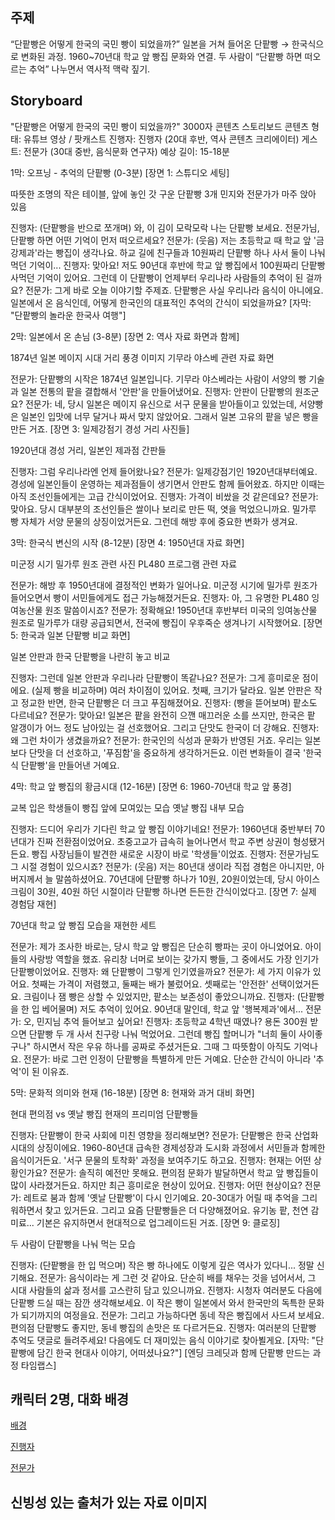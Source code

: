 
## 주제
“단팥빵은 어떻게 한국의 국민 빵이 되었을까?”
일본을 거쳐 들어온 단팥빵 → 한국식으로 변화된 과정.
1960~70년대 학교 앞 빵집 문화와 연결.
두 사람이 “단팥빵 하면 떠오르는 추억” 나누면서 역사적 맥락 짚기.

## Storyboard
"단팥빵은 어떻게 한국의 국민 빵이 되었을까?"
3000자 콘텐츠 스토리보드
콘텐츠 형태: 유튜브 영상 / 팟캐스트
진행자: 진행자 (20대 후반, 역사 콘텐츠 크리에이터)
게스트: 전문가 (30대 중반, 음식문화 연구자)
예상 길이: 15-18분

1막: 오프닝 - 추억의 단팥빵 (0-3분)
[장면 1: 스튜디오 세팅]

따뜻한 조명의 작은 테이블, 앞에 놓인 갓 구운 단팥빵 3개
민지와 전문가가 마주 앉아 있음

진행자: (단팥빵을 반으로 쪼개며) 와, 이 김이 모락모락 나는 단팥빵 보세요. 전문가님, 단팥빵 하면 어떤 기억이 먼저 떠오르세요?
전문가: (웃음) 저는 초등학교 때 학교 앞 '금강제과'라는 빵집이 생각나요. 하교 길에 친구들과 10원짜리 단팥빵 하나 사서 둘이 나눠 먹던 기억이...
진행자: 맞아요! 저도 90년대 후반에 학교 앞 빵집에서 100원짜리 단팥빵 사먹던 기억이 있어요. 그런데 이 단팥빵이 언제부터 우리나라 사람들의 추억이 된 걸까요?
전문가: 그게 바로 오늘 이야기할 주제죠. 단팥빵은 사실 우리나라 음식이 아니에요. 일본에서 온 음식인데, 어떻게 한국인의 대표적인 추억의 간식이 되었을까요?
[자막: "단팥빵의 놀라운 한국사 여행"]

2막: 일본에서 온 손님 (3-8분)
[장면 2: 역사 자료 화면과 함께]

1874년 일본 메이지 시대 거리 풍경 이미지
기무라 야스베 관련 자료 화면

전문가: 단팥빵의 시작은 1874년 일본입니다. 기무라 야스베라는 사람이 서양의 빵 기술과 일본 전통의 팥을 결합해서 '안판'을 만들어냈어요.
진행자: 안판이 단팥빵의 원조군요?
전문가: 네, 당시 일본은 메이지 유신으로 서구 문물을 받아들이고 있었는데, 서양빵은 일본인 입맛에 너무 달거나 짜서 맞지 않았어요. 그래서 일본 고유의 팥을 넣은 빵을 만든 거죠.
[장면 3: 일제강점기 경성 거리 사진들]

1920년대 경성 거리, 일본인 제과점 간판들

진행자: 그럼 우리나라엔 언제 들어왔나요?
전문가: 일제강점기인 1920년대부터예요. 경성에 일본인들이 운영하는 제과점들이 생기면서 안판도 함께 들어왔죠. 하지만 이때는 아직 조선인들에게는 고급 간식이었어요.
진행자: 가격이 비쌌을 것 같은데요?
전문가: 맞아요. 당시 대부분의 조선인들은 쌀이나 보리로 만든 떡, 엿을 먹었으니까요. 밀가루 빵 자체가 서양 문물의 상징이었거든요. 그런데 해방 후에 중요한 변화가 생겨요.

3막: 한국식 변신의 시작 (8-12분)
[장면 4: 1950년대 자료 화면]

미군정 시기 밀가루 원조 관련 사진
PL480 프로그램 관련 자료

전문가: 해방 후 1950년대에 결정적인 변화가 일어나요. 미군정 시기에 밀가루 원조가 들어오면서 빵이 서민들에게도 접근 가능해졌거든요.
진행자: 아, 그 유명한 PL480 잉여농산물 원조 말씀이시죠?
전문가: 정확해요! 1950년대 후반부터 미국의 잉여농산물 원조로 밀가루가 대량 공급되면서, 전국에 빵집이 우후죽순 생겨나기 시작했어요.
[장면 5: 한국과 일본 단팥빵 비교 화면]

일본 안판과 한국 단팥빵을 나란히 놓고 비교

진행자: 그런데 일본 안판과 우리나라 단팥빵이 똑같나요?
전문가: 그게 흥미로운 점이에요. (실제 빵을 비교하며) 여러 차이점이 있어요. 첫째, 크기가 달라요. 일본 안판은 작고 정교한 반면, 한국 단팥빵은 더 크고 푸짐해졌어요.
진행자: (빵을 뜯어보며) 팥소도 다르네요?
전문가: 맞아요! 일본은 팥을 완전히 으깬 매끄러운 소를 쓰지만, 한국은 팥 알갱이가 어느 정도 남아있는 걸 선호했어요. 그리고 단맛도 한국이 더 강해요.
진행자: 왜 그런 차이가 생겼을까요?
전문가: 한국인의 식성과 문화가 반영된 거죠. 우리는 일본보다 단맛을 더 선호하고, '푸짐함'을 중요하게 생각하거든요. 이런 변화들이 결국 '한국식 단팥빵'을 만들어낸 거예요.

4막: 학교 앞 빵집의 황금시대 (12-16분)
[장면 6: 1960-70년대 학교 앞 풍경]

교복 입은 학생들이 빵집 앞에 모여있는 모습
옛날 빵집 내부 모습

진행자: 드디어 우리가 기다린 학교 앞 빵집 이야기네요!
전문가: 1960년대 중반부터 70년대가 진짜 전환점이었어요. 초중고교가 급속히 늘어나면서 학교 주변 상권이 형성됐거든요. 빵집 사장님들이 발견한 새로운 시장이 바로 '학생들'이었죠.
진행자: 전문가님도 그 시절 경험이 있으시죠?
전문가: (웃음) 저는 80년대 생이라 직접 경험은 아니지만, 아버지께서 늘 말씀하셨어요. 70년대에 단팥빵 하나가 10원, 20원이었는데, 당시 아이스크림이 30원, 40원 하던 시절이라 단팥빵 하나면 든든한 간식이었다고.
[장면 7: 실제 경험담 재현]

70년대 학교 앞 빵집 모습을 재현한 세트

전문가: 제가 조사한 바로는, 당시 학교 앞 빵집은 단순히 빵파는 곳이 아니었어요. 아이들의 사랑방 역할을 했죠. 유리창 너머로 보이는 갖가지 빵들, 그 중에서도 가장 인기가 단팥빵이었어요.
진행자: 왜 단팥빵이 그렇게 인기였을까요?
전문가: 세 가지 이유가 있어요. 첫째는 가격이 저렴했고, 둘째는 배가 불렀어요. 셋째로는 '안전한' 선택이었거든요. 크림이나 잼 빵은 상할 수 있었지만, 팥소는 보존성이 좋았으니까요.
진행자: (단팥빵을 한 입 베어물며) 저도 추억이 있어요. 90년대 말인데, 학교 앞 '행복제과'에서...
전문가: 오, 민지님 추억 들어보고 싶어요!
진행자: 초등학교 4학년 때였나? 용돈 300원 받으면 단팥빵 두 개 사서 친구랑 나눠 먹었어요. 그런데 빵집 할머니가 "너희 둘이 사이좋구나" 하시면서 작은 우유 하나를 공짜로 주셨거든요. 그때 그 따뜻함이 아직도 기억나요.
전문가: 바로 그런 인정이 단팥빵을 특별하게 만든 거예요. 단순한 간식이 아니라 '추억'이 된 이유죠.

5막: 문화적 의미와 현재 (16-18분)
[장면 8: 현재와 과거 대비 화면]

현대 편의점 vs 옛날 빵집
현재의 프리미엄 단팥빵들

진행자: 단팥빵이 한국 사회에 미친 영향을 정리해보면?
전문가: 단팥빵은 한국 산업화 시대의 상징이에요. 1960-80년대 급속한 경제성장과 도시화 과정에서 서민들과 함께한 음식이거든요. '서구 문물의 토착화' 과정을 보여주기도 하고요.
진행자: 현재는 어떤 상황인가요?
전문가: 솔직히 예전만 못해요. 편의점 문화가 발달하면서 학교 앞 빵집들이 많이 사라졌거든요. 하지만 최근 흥미로운 현상이 있어요.
진행자: 어떤 현상이요?
전문가: 레트로 붐과 함께 '옛날 단팥빵'이 다시 인기예요. 20-30대가 어릴 때 추억을 그리워하면서 찾고 있거든요. 그리고 요즘 단팥빵들은 더 다양해졌어요. 유기농 팥, 천연 감미료... 기본은 유지하면서 현대적으로 업그레이드된 거죠.
[장면 9: 클로징]

두 사람이 단팥빵을 나눠 먹는 모습

진행자: (단팥빵을 한 입 먹으며) 작은 빵 하나에도 이렇게 깊은 역사가 있다니... 정말 신기해요.
전문가: 음식이라는 게 그런 것 같아요. 단순히 배를 채우는 것을 넘어서서, 그 시대 사람들의 삶과 정서를 고스란히 담고 있으니까요.
진행자: 시청자 여러분도 다음에 단팥빵 드실 때는 잠깐 생각해보세요. 이 작은 빵이 일본에서 와서 한국만의 독특한 문화가 되기까지의 여정을요.
전문가: 그리고 가능하다면 동네 작은 빵집에서 사드셔 보세요. 편의점 단팥빵도 좋지만, 동네 빵집의 손맛은 또 다르거든요.
진행자: 여러분의 단팥빵 추억도 댓글로 들려주세요! 다음에도 더 재미있는 음식 이야기로 찾아뵐게요.
[자막: "단팥빵에 담긴 한국 현대사 이야기, 어떠셨나요?"]
[엔딩 크레딧과 함께 단팥빵 만드는 과정 타임랩스]

## 캐릭터 2명, 대화 배경
[배경](https://labs.google/fx/tools/whisk/share/4mi5mlivc0000)

[진행자](https://labs.google/fx/tools/whisk/share/79blju5k4g000)

[전문가](https://labs.google/fx/tools/whisk/share/6eagl8kn60000)


## 신빙성 있는 출처가 있는 자료 이미지
